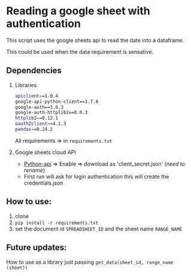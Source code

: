 # Reading a google sheet with authentication

This script uses the google sheets api to read the date into a dataframe.

This could be used when the data requirement is sensative.

## Dependencies

1. Libraries
    ```bash
    apiclient==1.0.4
    google-api-python-client==1.7.8
    google-auth==1.6.3
    google-auth-httplib2==0.0.3
    httplib2==0.12.1
    oauth2client==4.1.3
    pandas==0.24.2
    ```
    All requirements => in `requirements.txt`
    
 2. Google sheets cloud API
    
    - [Python-api](https://developers.google.com/sheets/api/quickstart/python) => Enable => download as 'client_secret.json' (*need to rename*)
    - First run will ask for login authentication this will create the credentials.json
    
## How to use:

1. clone
2. `pip install -r requirements.txt`
3. set the document id `SPREADSHEET_ID` and the sheet name `RANGE_NAME` 


## Future updates:
How to use as a library just passing `get_data(sheet_id, range_name (sheet))`